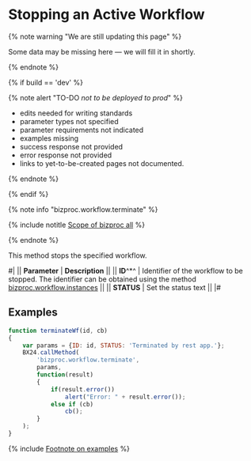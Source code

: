 # Stopping an Active Workflow

{% note warning "We are still updating this page" %}

Some data may be missing here — we will fill it in shortly.

{% endnote %}

{% if build == 'dev' %}

{% note alert "TO-DO _not to be deployed to prod_" %}

- edits needed for writing standards
- parameter types not specified
- parameter requirements not indicated
- examples missing
- success response not provided
- error response not provided
- links to yet-to-be-created pages not documented.

{% endnote %}

{% endif %}

{% note info "bizproc.workflow.terminate" %}

{% include notitle [Scope of bizproc all](./_includes/scope-bizproc-all.md) %}

{% endnote %}

This method stops the specified workflow.

#|
|| **Parameter** | **Description** ||
|| **ID**^*^ | Identifier of the workflow to be stopped. The identifier can be obtained using the method [bizproc.workflow.instances](./bizproc-workflow-instances.md) ||
|| **STATUS** | Set the status text ||
|#

## Examples

```javascript
function terminateWf(id, cb)
{
	var params = {ID: id, STATUS: 'Terminated by rest app.'};
	BX24.callMethod(
		'bizproc.workflow.terminate',
		params,
		function(result)
		{
			if(result.error())
				alert("Error: " + result.error());
			else if (cb)
				cb();
		}
	);
}
```

{% include [Footnote on examples](../../_includes/examples.md) %}